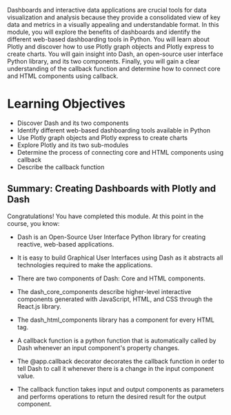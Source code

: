 Dashboards and interactive data applications are crucial tools for data visualization and analysis because they provide a consolidated view of key data and metrics in a visually appealing and understandable format. In this module, you will explore the benefits of dashboards and identify the different web-based dashboarding tools in Python. You will learn about Plotly and discover how to use Plotly graph objects and Plotly express to create charts. You will gain insight into Dash, an open-source user interface Python library, and its two components. Finally, you will gain a clear understanding of the callback function and determine how to connect core and HTML components using callback.
# Learning Objectives
- Discover Dash and its two components
- Identify different web-based dashboarding tools available in Python
- Use Plotly graph objects and Plotly express to create charts
- Explore Plotly and its two sub-modules
- Determine the process of connecting core and HTML components using callback
- Describe the callback function

## Summary: Creating Dashboards with Plotly and Dash
Congratulations! You have completed this module. At this point in the course, you know: 

- Dash is an Open-Source User Interface Python library for creating reactive, web-based applications.

- It is easy to build Graphical User Interfaces using Dash as it abstracts all technologies required to make the applications.

- There are two components of Dash: Core and HTML components.

- The dash_core_components describe higher-level interactive components generated with JavaScript, HTML, and CSS through the React.js library.

- The dash_html_components library has a component for every HTML tag.

- A callback function is a python function that is automatically called by Dash whenever an input component's property changes.

- The @app.callback decorator decorates the callback function in order to tell Dash to call it whenever there is a change in the input component value.

- The callback function takes input and output components as parameters and performs operations to return the desired result for the output component.
